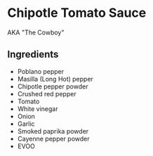 # Chipotle Tomato Sauce

AKA "The Cowboy"

## Ingredients

- Poblano pepper
- Masilla (Long Hot) pepper
- Chipotle pepper powder
- Crushed red pepper
- Tomato
- White vinegar
- Onion
- Garlic
- Smoked paprika powder
- Cayenne pepper powder
- EVOO

